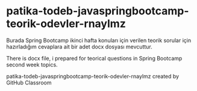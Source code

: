 # patika-todeb-javaspringbootcamp-teorik-odevler-rnaylmz

Burada Spring Bootcamp ikinci hafta konuları için verilen teorik sorular için hazırladığım cevaplara ait bir adet docx dosyası mevcuttur.

There is docx file, i prepared for teorical questions in Spring Bootcamp second week topics.

patika-todeb-javaspringbootcamp-teorik-odevler-rnaylmz created by GitHub Classroom
